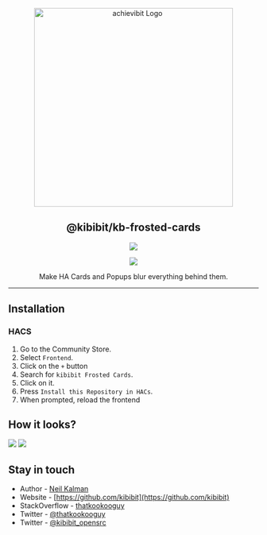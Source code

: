 <p align="center">
  <a href="https://github.com/Kibibit/kb-frosted-cards/" target="blank"><img src="https://thatkookooguy.github.io/https-assets/screenshots/kb-frosted-cards-logo.gif" width="400" alt="achievibit Logo" />
  </a>
  <h2 align="center">
    @kibibit/kb-frosted-cards
  </h2>
</p>
<p align="center">
  <a href="https://www.npmjs.com/package/@kibibit/kb-frosted-cards"><img src="https://img.shields.io/npm/v/@kibibit/kb-frosted-cards/latest.svg?style=for-the-badge&logo=npm&color=CB3837"></a>
</p>
<p align="center">
  <a href="https://github.com/custom-components/hacs"><img src="https://img.shields.io/badge/HACS-Default-orange.svg"></a>
</p>
<p align="center">
  Make HA Cards and Popups blur everything behind them.
</p>
<hr>


## Installation
### HACS

1. Go to the Community Store.
2. Select `Frontend`.
3. Click on the `+` button
4. Search for `kibibit Frosted Cards`.
5. Click on it.
6. Press `Install this Repository in HACs`.
7. When prompted, reload the frontend

## How it looks?
![](https://thatkookooguy.github.io/https-assets/screenshots/kb-frosted-cards-example1.gif)
![](https://thatkookooguy.github.io/https-assets/screenshots/kb-frosted-cards-example2.png)

## Stay in touch

- Author - [Neil Kalman](https://github.com/thatkookooguy)
- Website - [https://github.com/kibibit](https://github.com/kibibit)
- StackOverflow - [thatkookooguy](https://stackoverflow.com/users/1788884/thatkookooguy)
- Twitter - [@thatkookooguy](https://twitter.com/thatkookooguy)
- Twitter - [@kibibit_opensrc](https://twitter.com/kibibit_opensrc)
